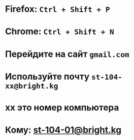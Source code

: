 # Firefox: `Ctrl + Shift + P`
# Chrome: `Ctrl + Shift + N`

# Перейдите на сайт `gmail.com`
# Используйте почту `st-104-xx@bright.kg`
# хх это номер компьютера

# Кому: st-104-01@bright.kg